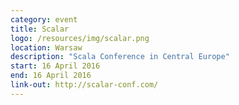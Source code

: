 ```yaml
---
category: event
title: Scalar
logo: /resources/img/scalar.png
location: Warsaw
description: "Scala Conference in Central Europe"
start: 16 April 2016
end: 16 April 2016
link-out: http://scalar-conf.com/
---
```

